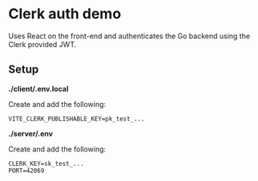 # Clerk auth demo

Uses React on the front-end and authenticates the Go backend using the Clerk provided JWT.

## Setup

**./client/.env.local**

Create and add the following:

```
VITE_CLERK_PUBLISHABLE_KEY=pk_test_...
```

**./server/.env**

Create and add the following:

``` 
CLERK_KEY=sk_test_...
PORT=42069
```
